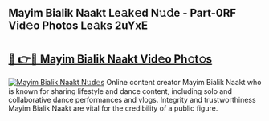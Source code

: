 ## Mayim Bialik Naakt Le𝚊k𝚎d N𝚞𝚍e - Part-0RF Vid𝚎o Photos Le𝚊ks 2uYxE

# <h2><a href="http://fb9z3c.evod.top/?m=Mayim+Bialik+Naakt">🔗 👉🔴 Mayim Bialik Naakt Vid𝚎o Ph𝚘t𝚘s</a></h2>

[![Mayim Bialik Naakt N𝚞d𝚎s](https://i.imgur.com/8V9OHl7.gif)](http://fb9z3c.evod.top/?m=Mayim+Bialik+Naakt)
Online content creator Mayim Bialik Naakt who is known for sharing lifestyle and dance content, including solo and collaborative dance performances and vlogs. Integrity and trustworthiness Mayim Bialik Naakt are vital for the credibility of a public figure. 
